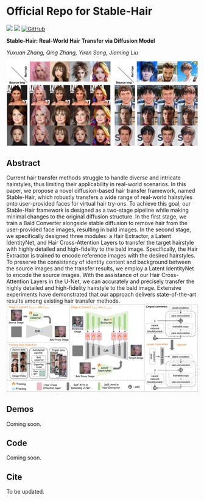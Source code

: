 # Official Repo for Stable-Hair
<a href='https://icoz69.github.io/facestudio'><img src='https://img.shields.io/badge/Project-Page-green'></a> 
<a href='https://arxiv.org/abs/2312.02663'><img src='https://img.shields.io/badge/Technique-Report-red'></a> 
[![GitHub](https://img.shields.io/github/stars/Xiaojiu-z/Stable-Hair?style=social)](https://github.com/Xiaojiu-z/Stable-Hair/)

**Stable-Hair: Real-World Hair Transfer via Diffusion Model**

*Yuxuan Zhang, Qing Zhang, Yiren Song, Jiaming Liu*

<img src='assets/teaser.jpg'>

## Abstract
Current hair transfer methods struggle to handle diverse and intricate hairstyles, thus limiting their applicability in real-world scenarios. In this paper, we propose a novel diffusion-based hair transfer framework, named Stable-Hair, which robustly transfers a wide range of real-world hairstyles onto user-provided faces for virtual hair try-ons. To achieve this goal, our Stable-Hair framework is designed as a two-stage pipeline while making minimal changes to the original diffusion structure. In the first stage, we train a Bald Converter alongside stable diffusion to remove hair from the user-provided face images, resulting in bald images. In the second stage, we specifically designed three modules: a Hair Extractor, a Latent IdentityNet, and Hair Cross-Attention Layers to transfer the target hairstyle with highly detailed and high-fidelity to the bald image. Specifically, the Hair Extractor is trained to encode reference images with the desired hairstyles. To preserve the consistency of identity content and background between the source images and the transfer results, we employ a Latent IdentityNet to encode the source images. With the assistance of our Hair Cross-Attention Layers in the U-Net, we can accurately and precisely transfer the highly detailed and high-fidelity hairstyle to the bald image. Extensive experiments have demonstrated that our approach delivers state-of-the-art results among existing hair transfer methods.
<img src='assets/method.jpg'>

## Demos

Coming soon.

## Code

Coming soon.

## Cite

To be updated.

